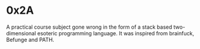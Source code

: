 0x2A
====

A practical course subject gone wrong in the form of a stack based
two-dimensional esoteric programming language. It was inspired from brainfuck,
Befunge and PATH.
